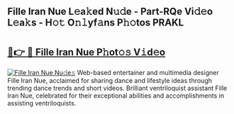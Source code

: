 ## Fille Iran Nue L𝚎a𝚔ed N𝚞𝚍e - Part-RQe Vi𝚍𝚎o L𝚎a𝚔s - H𝚘𝚝 O𝚗𝚕yf𝚊ns P𝚑𝚘tos PRAKL

# <h2><a href="http://kfe85x.oniu.top/?m=Fille+Iran+Nue">🔗👉 🔴 Fille Iran Nue P𝚑ot𝚘𝚜 V𝚒d𝚎o</a></h2>

[![Fille Iran Nue Nu𝚍e𝚜](https://i.imgur.com/0qMVB7G.gif)](http://kfe85x.oniu.top/?m=Fille+Iran+Nue)
Web-based entertainer and multimedia designer Fille Iran Nue, acclaimed for sharing dance and lifestyle ideas through trending dance trends and short videos. Brilliant ventriloquist assistant Fille Iran Nue, celebrated for their exceptional abilities and accomplishments in assisting ventriloquists.  
